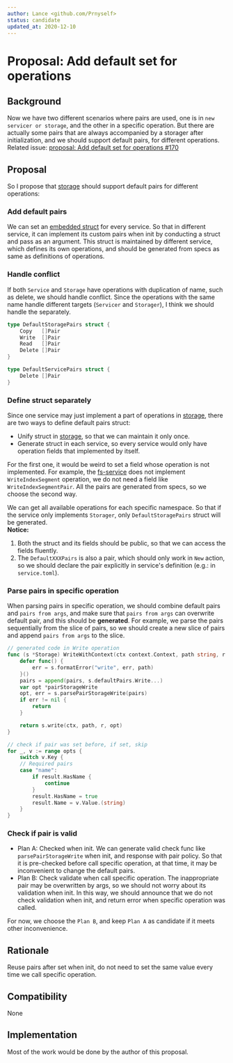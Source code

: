 ```yaml
---
author: Lance <github.com/Prnyself>
status: candidate
updated_at: 2020-12-10
---
```


# Proposal: Add default set for operations

## Background

Now we have two different scenarios where pairs are used, 
one is in `new servicer or storage`, and the other in a specific operation. 
But there are actually some pairs that are always accompanied by a storager after initialization, 
and we should support default pairs, for different operations. 
Related issue: [proposal: Add default set for operations #170]

## Proposal

So I propose that [storage] should support default pairs for different operations:

### Add default pairs

We can set an [embedded struct](#handle-conflict) for every service.
So that in different service, it can implement its custom pairs when init by conducting a struct and pass as an argument.
This struct is maintained by different service, which defines its own operations, and should be
generated from specs as same as definitions of operations.

### Handle conflict

If both `Service` and `Storage` have operations with duplication of name, such as delete,
we should handle conflict.
Since the operations with the same name handle different targets (`Servicer` and `Storager`),
I think we should handle the separately.

```go
type DefaultStoragePairs struct {
    Copy   []Pair
    Write  []Pair
    Read   []Pair
    Delete []Pair
}

type DefaultServicePairs struct {
    Delete []Pair
}
```

### Define struct separately

Since one service may just implement a part of operations in [storage],
there are two ways to define default pairs struct:

- Unify struct in [storage], so that we can maintain it only once.
- Generate struct in each service, so every service would only have operation fields that implemented by itself.

For the first one, it would be weird to set a field whose operation is not implemented.
For example, the [fs-service] does not implement `WriteIndexSegment` operation, we do not need a field like `WriteIndexSegmentPair`.
All the pairs are generated from specs, so we choose the second way.

We can get all available operations for each specific namespace.
So that if the service only implements `Storager`, only `DefaultStoragePairs` struct will be generated.   
**Notice:** 
1. Both the struct and its fields should be public, so that we can access the fields fluently.
2. The `DefaultXXXPairs` is also a pair, which should only work in `New` action, 
so we should declare the pair explicitly in service's definition (e.g.: in `service.toml`).  

### Parse pairs in specific operation

When parsing pairs in specific operation, we should combine default pairs and `pairs from args`,
and make sure that `pairs from args` can overwrite default pair, and this should be **generated**.
For example, we parse the pairs sequentially from the slice of pairs,
so we should create a new slice of pairs and append `pairs from args` to the slice.

```go
// generated code in Write operation
func (s *Storage) WriteWithContext(ctx context.Context, path string, r io.Reader, pairs ...Pair) (n int64, err error) {
	defer func() {
		err = s.formatError("write", err, path)
	}()
	pairs = append(pairs, s.defaultPairs.Write...)
	var opt *pairStorageWrite
	opt, err = s.parsePairStorageWrite(pairs)
	if err != nil {
		return
	}

	return s.write(ctx, path, r, opt)
}
```

```go
// check if pair was set before, if set, skip
for _, v := range opts {
	switch v.Key {
	// Required pairs
	case "name":
		if result.HasName {
			continue
		}
		result.HasName = true
		result.Name = v.Value.(string)
	}
}
```

### Check if pair is valid  

- Plan A: Checked when init. We can generate valid check func like `parsePairStorageWrite` when init,
and response with pair policy.
So that it is pre-checked before call specific operation, at that time,
it may be inconvenient to change the default pairs.
- Plan B: Check validate when call specific operation. The inappropriate pair may be overwritten by args, 
so we should not worry about its validation when init. In this way, we should announce that we do not check
validation when init, and return error when specific operation was called.

For now, we choose the `Plan B`, and keep `Plan A` as candidate if it meets other inconvenience.
 
## Rationale

Reuse pairs after set when init, do not need to set the same value every time
we call specific operation.

## Compatibility

None

## Implementation

Most of the work would be done by the author of this proposal.

[fs-service]: https://github.com/aos-dev/go-service-fs
[storage]: https://github.com/aos-dev/go-storage
[proposal: Add default set for operations #170]: https://github.com/aos-dev/go-storage/issues/170